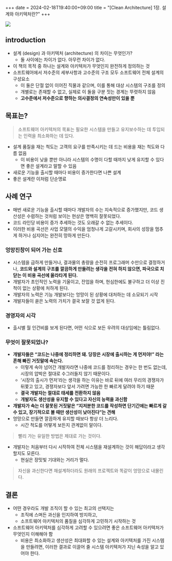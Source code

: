 +++ 
date = 2024-02-18T19:40:00+09:00
title = "[Clean Architecture] 1장. 설계와 아키텍처란?"
+++

<img src="/images/books/clean-architecture/cover.jpg">

## introduction

- 설계 (design) 과 아키텍처 (architecture) 의 차이는 무엇인가?
  - 둘 사이에는 차이가 없다. 아무런 차이가 없다.
- 이 책의 목적 중 하나는 설계와 아키텍처가 무엇인지 완전하게 정의하는 것
- 소프트웨어에서 저수준의 세부사항과 고수준의 구조 모두 소프트웨어 전체 설계의 구성요소
  - 이 둘은 단절 없이 이어진 직물과 같으며, 이를 통해 대상 시스템의 구조를 정의
  - 개별로는 존재할 수 없고, 실제로 이 둘을 구분 짓는 경계는 뚜렷하지 않음
  - **고수준에서 저수준으로 향하는 의사결정의 연속성만이 있을 뿐**

## 목표는?

> 소프트웨어 아키텍처의 목표는 필요한 시스템을 만들고 유지보수하는 데 투입되는 인력을 최소화하는 데 있다.

- 설계 품질을 재는 척도는 고객의 요구를 만족시키는 데 드는 비용을 재는 척도와 다름 없음
  - 이 비용이 낮을 뿐만 아니라 시스템의 수명이 다할 때까지 낮게 유지할 수 있다면 좋은 설계라고 말할 수 있음
- 새로운 기능을 출시할 때마다 비용이 증가한다면 나쁜 설계
- 좋은 설계란 이처럼 단순명료

## 사례 연구

- 매번 새로운 기능을 출시할 때마다 개발자의 수는 지속적으로 증가했지만, 코드 생산성은 수렴하는 것처럼 보이는 현상은 명백히 잘못되었다.
- 코드 라인당 비용이 증가 추세하는 것도 오래갈 수 없는 추세이다.
- 이러한 비용 곡선은 사업 모델의 수익을 엄청나게 고갈시키며, 회사의 성장을 멈추게 하거나 심지어는 완전히 망하게 만든다.

### 엉망진창이 되어 가는 신호

- 시스템을 급하게 만들거나, 결과물의 총량을 순전히 프로그래머 수만으로 결정하거나, **코드와 설계의 구조를 깔끔하게 만들려는 생각을 전혀 하지 않으면, 파국으로 치닫는 이 비용 곡선에 올라타게 된다.**
- 개발자가 초인적인 노력을 기울이고, 잔업을 하며, 헌심한에도 불구하고 더 이상 진척이 없는 상황에 처하게 된다.
- 개발자의 노력은 기능 개발보다는 엉망이 된 상황에 대처하는 데 소모되기 시작
- 개발자들이 쏟은 노력의 가치가 결국 보잘 것 없게 된다.

### 경영자의 시각

- 출시별 월 인건비를 보게 된다면, 어떤 식으로 보든 우려의 대상임에는 틀림없다.

### 무엇이 잘못되었나?

- **개발자들은 “코드는 나중에 정리하면 돼. 당장은 시장에 출시하는 게 먼저야!” 라는 흔해 빠진 거짓말에 속는다.**
  - 이렇게 속아 넘어간 개발자라면 나중에 코드를 정리하는 경우는 한 번도 없는데, 시장의 압박은 절대로 수그러들지 않기 때문이다.
  - ‘시장의 출시가 먼저’라는 생각을 하는 이유는 바로 뒤에 여러 무리의 경쟁자가 뒤쫓고 있고, 경쟁자보다 앞서 가려면 가능한 한 빠르게 달려야 하기 때문
  - **결국 개발자는 절대로 태세를 전환하지 않음**
  - **개발자도 생산성을 유지할 수 있다고 자신의 능력을 과신함**
- **개발자가 속는 더 잘못된 거짓말은 “지저분한 코드를 작성하면 단기간에는 빠르게 갈 수 있고, 장기적으로 볼 때만 생산성이 낮아진다”는 견해**
- 엉망으로 만들면 깔끔하게 유지할 때보다 항상 더 느리다.
  - 시간 척도를 어떻게 보든지 관계없이 말이다.

> 빨리 가는 유일한 방법은 제대로 가는 것이다.

- 개발자는 처음부터 다시 시작하여 전체 시스템을 재설계하는 것이 해답이라고 생각할지도 모른다.
  - 현실은 장밋빛 기대와는 거리가 멀다.

> 자신을 과신한다면 재설계하더라도 원래의 프로젝트와 똑같이 엉망으로 내몰린다.

## 결론

- 어떤 경우라도 개발 조직이 할 수 있는 최고의 선택지는
  - 조직에 스며든 과신을 인지하여 방지하고,
  - 소프트웨어 아키텍처의 품질을 심각하게 고민하기 시작하는 것
- 소프트웨어 아키텍처를 심각하게 고려할 수 있으려면 좋은 소프트웨어 아키텍처가 무엇인지 이해해야 함
  - 비용은 최소화하고 생산성은 최대화할 수 있는 설계와 아키텍처를 가진 시스템을 만들려면, 이러한 결과로 이끌어 줄 시스템 아키텍처가 지닌 속성을 알고 있어야 한다.
